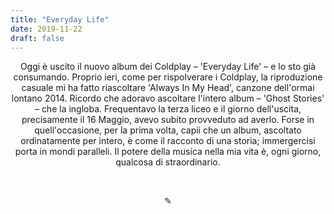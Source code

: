 ```yaml
---
title: "Everyday Life"
date: 2019-11-22
draft: false
---
```

<div align="center">
Oggi è uscito il nuovo album dei Coldplay – 'Everyday Life' – e lo sto già consumando. Proprio ieri, come per rispolverare i Coldplay, la riproduzione casuale mi ha fatto riascoltare 'Always In My Head', canzone dell'ormai lontano 2014. Ricordo che adoravo ascoltare l'intero album – 'Ghost Stories' – che la ingloba. Frequentavo la terza liceo e il giorno dell'uscita, precisamente il 16 Maggio, avevo subito provveduto ad averlo. Forse in quell'occasione, per la prima volta, capii che un album, ascoltato ordinatamente per intero, è come il racconto di una storia; immergercisi porta in mondi paralleli. Il potere della musica nella mia vita è, ogni giorno, qualcosa di straordinario.
</div>

&nbsp;

<div align="center">
  ✎
  </div>
